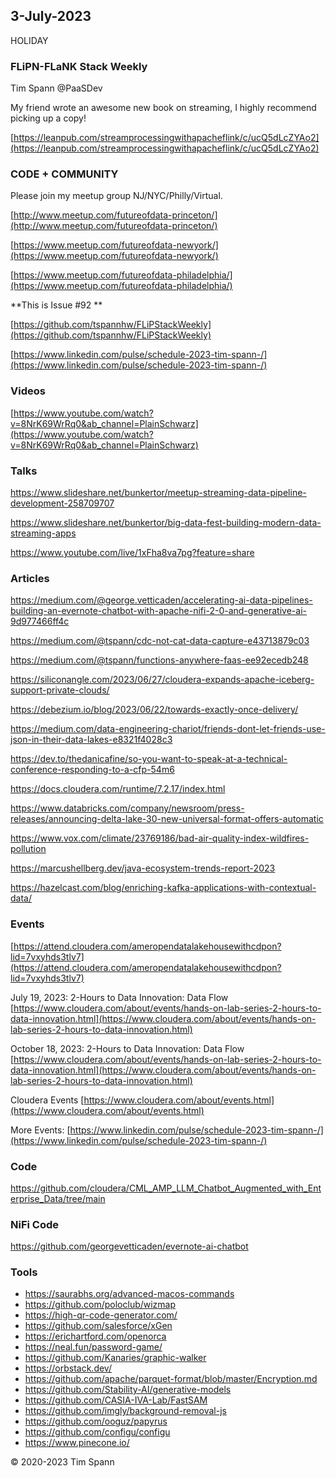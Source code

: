 ## 3-July-2023

HOLIDAY

### FLiPN-FLaNK Stack Weekly

Tim Spann @PaaSDev

My friend wrote an awesome new book on streaming, I highly recommend picking up a copy!

[https://leanpub.com/streamprocessingwithapacheflink/c/ucQ5dLcZYAo2](https://leanpub.com/streamprocessingwithapacheflink/c/ucQ5dLcZYAo2)



### CODE + COMMUNITY

Please join my meetup group NJ/NYC/Philly/Virtual. 

[http://www.meetup.com/futureofdata-princeton/](http://www.meetup.com/futureofdata-princeton/)

[https://www.meetup.com/futureofdata-newyork/](https://www.meetup.com/futureofdata-newyork/)

[https://www.meetup.com/futureofdata-philadelphia/](https://www.meetup.com/futureofdata-philadelphia/)


**This is Issue #92 **

[https://github.com/tspannhw/FLiPStackWeekly](https://github.com/tspannhw/FLiPStackWeekly)

[https://www.linkedin.com/pulse/schedule-2023-tim-spann-/](https://www.linkedin.com/pulse/schedule-2023-tim-spann-/)



### Videos


[https://www.youtube.com/watch?v=8NrK69WrRq0&ab_channel=PlainSchwarz](https://www.youtube.com/watch?v=8NrK69WrRq0&ab_channel=PlainSchwarz)

### Talks

https://www.slideshare.net/bunkertor/meetup-streaming-data-pipeline-development-258709707

https://www.slideshare.net/bunkertor/big-data-fest-building-modern-data-streaming-apps

https://www.youtube.com/live/1xFha8va7pg?feature=share


### Articles

https://medium.com/@george.vetticaden/accelerating-ai-data-pipelines-building-an-evernote-chatbot-with-apache-nifi-2-0-and-generative-ai-9d977466ff4c

https://medium.com/@tspann/cdc-not-cat-data-capture-e43713879c03

https://medium.com/@tspann/functions-anywhere-faas-ee92ecedb248

https://siliconangle.com/2023/06/27/cloudera-expands-apache-iceberg-support-private-clouds/

https://debezium.io/blog/2023/06/22/towards-exactly-once-delivery/

https://medium.com/data-engineering-chariot/friends-dont-let-friends-use-json-in-their-data-lakes-e8321f4028c3

https://dev.to/thedanicafine/so-you-want-to-speak-at-a-technical-conference-responding-to-a-cfp-54m6

https://docs.cloudera.com/runtime/7.2.17/index.html

https://www.databricks.com/company/newsroom/press-releases/announcing-delta-lake-30-new-universal-format-offers-automatic

https://www.vox.com/climate/23769186/bad-air-quality-index-wildfires-pollution

https://marcushellberg.dev/java-ecosystem-trends-report-2023

https://hazelcast.com/blog/enriching-kafka-applications-with-contextual-data/


### Events

[https://attend.cloudera.com/ameropendatalakehousewithcdpon?lid=7vxyhds3tlv7](https://attend.cloudera.com/ameropendatalakehousewithcdpon?lid=7vxyhds3tlv7)

July 19, 2023:   2-Hours to Data Innovation:   Data Flow
[https://www.cloudera.com/about/events/hands-on-lab-series-2-hours-to-data-innovation.html](https://www.cloudera.com/about/events/hands-on-lab-series-2-hours-to-data-innovation.html)

October 18, 2023:  2-Hours to Data Innovation:   Data Flow
[https://www.cloudera.com/about/events/hands-on-lab-series-2-hours-to-data-innovation.html](https://www.cloudera.com/about/events/hands-on-lab-series-2-hours-to-data-innovation.html)

Cloudera Events
[https://www.cloudera.com/about/events.html](https://www.cloudera.com/about/events.html)

More Events:
[https://www.linkedin.com/pulse/schedule-2023-tim-spann-/](https://www.linkedin.com/pulse/schedule-2023-tim-spann-/)



### Code

https://github.com/cloudera/CML_AMP_LLM_Chatbot_Augmented_with_Enterprise_Data/tree/main

### NiFi Code

https://github.com/georgevetticaden/evernote-ai-chatbot

### Tools

* https://saurabhs.org/advanced-macos-commands
* https://github.com/poloclub/wizmap
* https://high-qr-code-generator.com/
* https://github.com/salesforce/xGen
* https://erichartford.com/openorca
* https://neal.fun/password-game/
* https://github.com/Kanaries/graphic-walker
* https://orbstack.dev/
* https://github.com/apache/parquet-format/blob/master/Encryption.md
* https://github.com/Stability-AI/generative-models
* https://github.com/CASIA-IVA-Lab/FastSAM
* https://github.com/imgly/background-removal-js
* https://github.com/ooguz/papyrus
* https://github.com/configu/configu
* https://www.pinecone.io/

&copy; 2020-2023 Tim Spann

